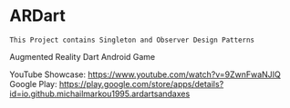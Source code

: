 ARDart
============

```This Project contains Singleton and Observer Design Patterns```

Augmented Reality Dart Android Game

YouTube Showcase: https://www.youtube.com/watch?v=9ZwnFwaNJIQ \
Google Play: https://play.google.com/store/apps/details?id=io.github.michailmarkou1995.ardartsandaxes
